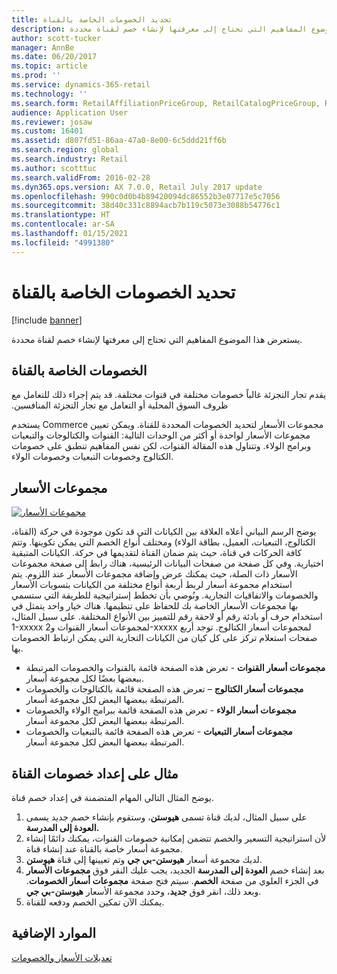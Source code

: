 ```yaml
---
title: تحديد الخصومات الخاصة بالقناة
description: يعيّن تجار البيع بالتجزئة في أغلب الأحيان خصومات مختلفة في قنوات مختلفة. يستعرض هذا الموضوع المفاهيم التي تحتاج إلى معرفتها لإنشاء خصم لقناة محددة.
author: scott-tucker
manager: AnnBe
ms.date: 06/20/2017
ms.topic: article
ms.prod: ''
ms.service: dynamics-365-retail
ms.technology: ''
ms.search.form: RetailAffiliationPriceGroup, RetailCatalogPriceGroup, RetailChannelPriceGroup, RetailDiscountPriceGroup, RetailDiscountPricingWorkspace, RetailPeriodicDiscount, RetailStoreItemPriceList, RetailStoreTable
audience: Application User
ms.reviewer: josaw
ms.custom: 16401
ms.assetid: d807fd51-86aa-47a0-8e00-6c5ddd21ff6b
ms.search.region: global
ms.search.industry: Retail
ms.author: scotttuc
ms.search.validFrom: 2016-02-28
ms.dyn365.ops.version: AX 7.0.0, Retail July 2017 update
ms.openlocfilehash: 990c0d0b4b89420094dc86552b3e07717e5c7056
ms.sourcegitcommit: 38d40c331c8894acb7b119c5073e3088b54776c1
ms.translationtype: HT
ms.contentlocale: ar-SA
ms.lasthandoff: 01/15/2021
ms.locfileid: "4991380"
---
```

# <a name="define-channel-specific-discounts"></a>تحديد الخصومات الخاصة بالقناة

[!include [banner](includes/banner.md)]

يستعرض هذا الموضوع المفاهيم التي تحتاج إلى معرفتها لإنشاء خصم لقناة محددة.

## <a name="channel-specific-discounts"></a>الخصومات الخاصة بالقناة

‏‫يقدم تجار التجزئة غالباً خصومات مختلفة في قنوات مختلفة. قد يتم إجراء ذلك للتعامل مع ظروف السوق المحلية أو التعامل مع تجار التجزئة المنافسين.‬

يستخدم Commerce مجموعات الأسعار لتحديد الخصومات المحددة للقناة. ويمكن تعيين مجموعات الأسعار لواحدة أو أكثر من الوحدات التالية: القنوات والكتالوجات والتبعيات وبرامج الولاء. وتتناول هذه المقالة القنوات، لكن نفس المفاهيم تنطبق على خصومات الكتالوج وخصومات التبعيات وخصومات الولاء.

## <a name="price-groups"></a>مجموعات الأسعار

[![مجموعات الأسعار](./media/price-groups-1024x608.png)](./media/price-groups.png)

‏‫يوضح الرسم البياني أعلاه العلاقة بين الكيانات التي قد تكون موجودة في حركة (القناة، الكتالوج، التبعيات، العميل، بطاقة الولاء) ومختلف أنواع الخصم التي يمكن تكوينها. وتتم كافة الحركات في قناة، حيث يتم ضمان القناة لتقديمها في حركة.‬ الكيانات المتبقية اختيارية. وفي كل صفحة من صفحات البيانات الرئيسية، هناك رابط إلى صفحة مجموعات الأسعار ذات الصلة، حيث يمكنك عرض وإضافة مجموعات الأسعار عند اللزوم. يتم استخدام مجموعة أسعار لربط أربعة أنواع مختلفة من الكيانات بتسويات الأسعار والخصومات والاتفاقيات التجارية. ونُوصي بأن تخطط إستراتيجية للطريقة التي ستسمي بها مجموعات الأسعار الخاصة بك للحفاظ على تنظيمها.‬ هناك خيار واحد يتمثل في استخدام حرف أو بادئة رقم أو لاحقة رقم للتمييز بين الأنواع المختلفة. على سبيل المثال، 1-xxxxx لمجموعات أسعار القنوات و2-xxxxx لمجموعات أسعار الكتالوج.‬ توجد أربع صفحات استعلام تركز على كل كيان من الكيانات التجارية التي يمكن ارتباط الخصومات بها.

- **مجموعات أسعار القنوات** - تعرض هذه الصفحة قائمة بالقنوات والخصومات المرتبطة ببعضها بعضًا لكل مجموعة أسعار.
- **مجموعات أسعار الكتالوج** – تعرض هذه الصفحة قائمة بالكتالوجات والخصومات المرتبطة ببعضها البعض لكل مجموعة أسعار.
- **مجموعات أسعار الولاء** - تعرض هذه الصفحة قائمة ببرامج الولاء والخصومات المرتبطة ببعضها البعض لكل مجموعة أسعار.
- **مجموعات أسعار التبعيات** - تعرض هذه الصفحة قائمة بالتبعيات والخصومات المرتبطة ببعضها البعض لكل مجموعة أسعار.

## <a name="example-channel-discount-set-up"></a>مثال على إعداد خصومات القناة

يوضح المثال التالي المهام المتضمنة في إعداد خصم قناة.

1. على سبيل المثال، لديك قناة تسمى **هيوستن**، وستقوم بإنشاء خصم جديد يسمى **العودة إلى المدرسة.**
2. لأن استراتيجية التسعير والخصم تتضمن إمكانية خصومات القنوات، يمكنك دائمًا إنشاء مجموعة أسعار خاصة بالقناة عند إنشاء قناة.
3. لديك مجموعة أسعار **هيوستن-بي جي** وتم تعيينها إلى قناة **هيوستن**.
4. بعد إنشاء خصم **العودة إلى المدرسة** الجديد، يجب عليك النقر فوق **مجموعات الأسعار** في الجزء العلوي من صفحة **الخصم**. سيتم فتح صفحة **مجموعات أسعار الخصومات**. وبعد ذلك، انقر فوق **جديد**، وحدد مجموعة الأسعار **هيوستن-بي جي**.
5. يمكنك الآن تمكين الخصم ودفعه للقناة.

## <a name="additional-resources"></a>الموارد الإضافية

[تعديلات الأسعار والخصومات](price-adjustments-discounts.md)
